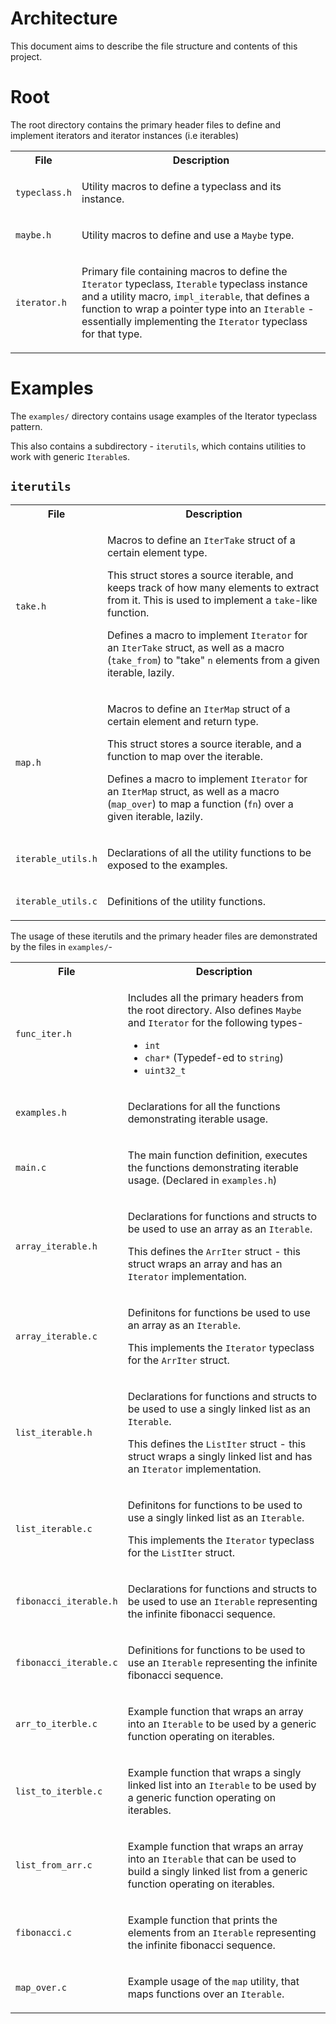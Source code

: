 # Architecture
This document aims to describe the file structure and contents of this project.

# Root
The root directory contains the primary header files to define and implement iterators and iterator instances (i.e iterables)
<table>
<tr>
  <th>File</th>
  <th>Description</th>
</tr>
<tr>
  <td>

  `typeclass.h`
 
  </td>
  <td>

  Utility macros to define a typeclass and its instance.
  
  </td>
</tr>
<tr>
  <td>

  `maybe.h`
 
  </td>
  <td>

  Utility macros to define and use a `Maybe` type.
  
  </td>
</tr>
<tr>
  <td>

  `iterator.h`
 
  </td>
  <td>

  Primary file containing macros to define the `Iterator` typeclass, `Iterable` typeclass instance and a utility macro, `impl_iterable`, that defines a function to wrap a pointer type into an `Iterable` - essentially implementing the `Iterator` typeclass for that type.
  
  </td>
</tr>
</table>

# Examples
The `examples/` directory contains usage examples of the Iterator typeclass pattern.

This also contains a subdirectory - `iterutils`, which contains utilities to work with generic `Iterable`s.

## `iterutils`
<table>
<tr>
  <th>File</th>
  <th>Description</th>
</tr>
<tr>
  <td>

  `take.h`
 
  </td>
  <td>

  Macros to define an `IterTake` struct of a certain element type.

  This struct stores a source iterable, and keeps track of how many elements to extract from it. This is used to implement a `take`-like function.

  Defines a macro to implement `Iterator` for an `IterTake` struct, as well as a macro (`take_from`) to "take" `n` elements from a given iterable, lazily.
  
  </td>
</tr>
<tr>
  <td>

  `map.h`
 
  </td>
  <td>

  Macros to define an `IterMap` struct of a certain element and return type.

  This struct stores a source iterable, and a function to map over the iterable.

  Defines a macro to implement `Iterator` for an `IterMap` struct, as well as a macro (`map_over`) to map a function (`fn`) over a given iterable, lazily.
  
  </td>
</tr>
<tr>
  <td>

  `iterable_utils.h`
 
  </td>
  <td>

  Declarations of all the utility functions to be exposed to the examples.
  
  </td>
</tr>
<tr>
  <td>

  `iterable_utils.c`
 
  </td>
  <td>

  Definitions of the utility functions.

  </td>
</tr>
</table>

The usage of these iterutils and the primary header files are demonstrated by the files in `examples/`-
<table>
<tr>
  <th>File</th>
  <th>Description</th>
</tr>
<tr>
  <td>

  `func_iter.h`
 
  </td>
  <td>

  Includes all the primary headers from the root directory. Also defines `Maybe` and `Iterator` for the following types-
  * `int`
  * `char*` (Typedef-ed to `string`)
  * `uint32_t`
  
  </td>
</tr>
<tr>
  <td>

  `examples.h`
 
  </td>
  <td>

  Declarations for all the functions demonstrating iterable usage.
  
  </td>
</tr>
<tr>
  <td>

  `main.c`
 
  </td>
  <td>

  The main function definition, executes the functions demonstrating iterable usage. (Declared in `examples.h`)
  
  </td>
</tr>
<tr>
  <td>

  `array_iterable.h`
 
  </td>
  <td>

  Declarations for functions and structs to be used to use an array as an `Iterable`.

  This defines the `ArrIter` struct - this struct wraps an array and has an `Iterator` implementation.
  
  </td>
</tr>
<tr>
  <td>

  `array_iterable.c`
 
  </td>
  <td>

  Definitons for functions be used to use an array as an `Iterable`.

  This implements the `Iterator` typeclass for the `ArrIter` struct.
  
  </td>
</tr>
<tr>
  <td>

  `list_iterable.h`
 
  </td>
  <td>

  Declarations for functions and structs to be used to use a singly linked list as an `Iterable`.

  This defines the `ListIter` struct - this struct wraps a singly linked list and has an `Iterator` implementation.
  
  </td>
</tr>
<tr>
  <td>

  `list_iterable.c`
 
  </td>
  <td>

  Definitons for functions to be used to use a singly linked list as an `Iterable`.

  This implements the `Iterator` typeclass for the `ListIter` struct.
  
  </td>
</tr>
<tr>
  <td>

  `fibonacci_iterable.h`
 
  </td>
  <td>

  Declarations for functions and structs to be used to use an `Iterable` representing the infinite fibonacci sequence.
  
  </td>
</tr>
<tr>
  <td>

  `fibonacci_iterable.c`
 
  </td>
  <td>

  Definitions for functions to be used to use an `Iterable` representing the infinite fibonacci sequence.
  
  </td>
</tr>
<tr>
  <td>

  `arr_to_iterble.c`
 
  </td>
  <td>

  Example function that wraps an array into an `Iterable` to be used by a generic function operating on iterables.
  
  </td>
</tr>
<tr>
  <td>

  `list_to_iterble.c`
 
  </td>
  <td>

  Example function that wraps a singly linked list into an `Iterable` to be used by a generic function operating on iterables.
  
  </td>
</tr>
<tr>
  <td>

  `list_from_arr.c`
 
  </td>
  <td>

  Example function that wraps an array into an `Iterable` that can be used to build a singly linked list from a generic function operating on iterables.
  
  </td>
</tr>
<tr>
  <td>

  `fibonacci.c`
 
  </td>
  <td>

  Example function that prints the elements from an `Iterable` representing the infinite fibonacci sequence.
  
  </td>
</tr>
<tr>
  <td>

  `map_over.c`
 
  </td>
  <td>

  Example usage of the `map` utility, that maps functions over an `Iterable`.
  
  </td>
</tr>
</table>
